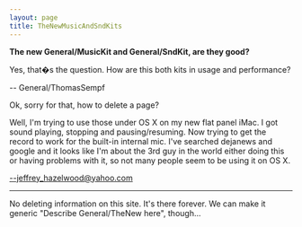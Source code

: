 ```yaml
---
layout: page
title: TheNewMusicAndSndKits
---
```


**The new General/MusicKit and General/SndKit, are they good?**

Yes, that�s the question. How are this both kits in usage and performance?

-- General/ThomasSempf

Ok, sorry for that, how to delete a page?

Well, I'm trying to use those under OS X on my new flat panel iMac. I got sound playing, stopping and pausing/resuming. Now trying to get the record to work for the built-in internal mic. I've searched dejanews and google and it looks like I'm about the 3rd guy in the world either doing this or having problems with it, so not many people seem to be using it on OS X.

--jeffrey_hazelwood@yahoo.com

----

No deleting information on this site. It's there forever. We can make it generic "Describe General/TheNew here", though...
